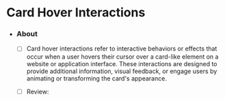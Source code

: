 # Card Hover Interactions
- ### About
  - [ ] Card hover interactions refer to interactive behaviors or effects that occur when a user hovers their cursor over a card-like element on a website or application interface. These interactions are designed to provide additional information, visual feedback, or engage users by animating or transforming the card's appearance. <br>
  - [ ] Review:
    